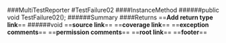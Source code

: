 ###MultiTestReporter
#TestFailure02
####InstanceMethod
######public void TestFailure02();
######Summary
####Returns
==__Add return type link__==
######void
==__source link__==
==__coverage link__==
==__exception comments__==
==__permission comments__==
==__root link__==
==__footer__==
